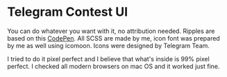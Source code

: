# Telegram Contest UI

You can do whatever you want with it, no attribution needed. Ripples are based on this [CodePen](https://codepen.io/TrevorWelch/pen/NwERXE). All SCSS are made by me, icon font was prepared by me as well using icomoon. Icons were designed by Telegram Team.

I tried to do it pixel perfect and I believe that what's inside is 99% pixel perfect. I checked all modern browsers on mac OS and it worked just fine.

